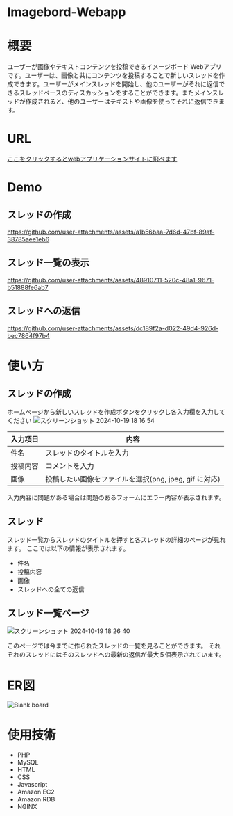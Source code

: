 # Imagebord-Webapp

# 概要

ユーザーが画像やテキストコンテンツを投稿できるイメージボード Webアプリです。ユーザーは、画像と共にコンテンツを投稿することで新しいスレッドを作成できます。ユーザーがメインスレッドを開始し、他のユーザーがそれに返信できるスレッドベースのディスカッションをすることができます。またメインスレッドが作成されると、他のユーザーはテキストや画像を使ってそれに返信できます。

# URL

[ここをクリックするとwebアプリケーションサイトに飛べます
](https://imageboard.mdtohtml.com)

# Demo

## スレッドの作成




https://github.com/user-attachments/assets/a1b56baa-7d6d-47bf-89af-38785aee1eb6




## スレッド一覧の表示




https://github.com/user-attachments/assets/48910711-520c-48a1-9671-b51888fe6ab7





## スレッドへの返信



https://github.com/user-attachments/assets/dc189f2a-d022-49d4-926d-bec7864f97b4







# 使い方
## スレッドの作成
ホームページから新しいスレッドを作成ボタンをクリックし各入力欄を入力してください
![スクリーンショット 2024-10-19 18 16 54](https://github.com/user-attachments/assets/11d92ba5-a5b3-4d09-896b-5d5e9d3f1bea)

| 入力項目 | 内容 |
| ---- | ---- |
| 件名 | スレッドのタイトルを入力 |
| 投稿内容 | コメントを入力 |
| 画像 | 投稿したい画像をファイルを選択(png, jpeg, gif に対応) |

入力内容に問題がある場合は問題のあるフォームにエラー内容が表示されます。

## スレッド
スレッド一覧からスレッドのタイトルを押すと各スレッドの詳細のページが見れます。
ここでは以下の情報が表示されます。
- 件名
- 投稿内容
- 画像
- スレッドへの全ての返信

## スレッド一覧ページ

![スクリーンショット 2024-10-19 18 26 40](https://github.com/user-attachments/assets/6aa08c8e-ecf5-497f-a112-f6ea4943598d)

このページでは今までに作られたスレッドの一覧を見ることができます。
それぞれのスレッドにはそのスレッドへの最新の返信が最大５個表示されています。




# ER図
![Blank board](https://github.com/user-attachments/assets/268f731f-9d86-4e6b-882a-27d6d663fc4d)


# 使用技術
- PHP
- MySQL
- HTML
- CSS
- Javascript
- Amazon EC2
- Amazon RDB
- NGINX

